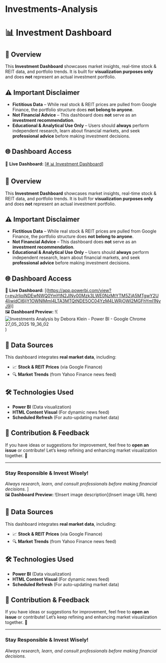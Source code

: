 # Investments-Analysis

# 📊 Investment Dashboard

## 🚀 Overview  
This **Investment Dashboard** showcases market insights, real-time stock & REIT data, and portfolio trends. It is built for **visualization purposes only** and does **not** represent an actual investment portfolio.

## ⚠️ Important Disclaimer  
- **Fictitious Data** – While real stock & REIT prices are pulled from Google Finance, the portfolio structure does **not belong to anyone**.  
- **Not Financial Advice** – This dashboard does **not** serve as an **investment recommendation**.  
- **Educational & Analytical Use Only** – Users should **always** perform independent research, learn about financial markets, and seek **professional advice** before making investment decisions.  

## 🌐 Dashboard Access  
🔗 **Live Dashboard:** [[# 📊 Investment Dashboard](https://app.powerbi.com/view?r=eyJrIjoiNDEwNWQ0YmYtN2JlNy00Mzk3LWE0NzMtYTM5ZjA5MTgwY2U4IiwidCI6IjY1OWNlMmI4LTA3MTQtNDE5OC04YzM4LWRjOWI2MGFhYmI1NyJ9)]

## 🚀 Overview  
This **Investment Dashboard** showcases market insights, real-time stock & REIT data, and portfolio trends. It is built for **visualization purposes only** and does **not** represent an actual investment portfolio.

## ⚠️ Important Disclaimer  
- **Fictitious Data** – While real stock & REIT prices are pulled from Google Finance, the portfolio structure does **not belong to anyone**.  
- **Not Financial Advice** – This dashboard does **not** serve as an **investment recommendation**.  
- **Educational & Analytical Use Only** – Users should **always** perform independent research, learn about financial markets, and seek **professional advice** before making investment decisions.  

## 🌐 Dashboard Access  
🔗 **Live Dashboard:** [(https://app.powerbi.com/view?r=eyJrIjoiNDEwNWQ0YmYtN2JlNy00Mzk3LWE0NzMtYTM5ZjA5MTgwY2U4IiwidCI6IjY1OWNlMmI4LTA3MTQtNDE5OC04YzM4LWRjOWI2MGFhYmI1NyJ9)]  
🖼️ **Dashboard Preview:** !(![Investments Analysis by Debora Klein - Power BI - Google Chrome 27_05_2025 19_36_02](https://github.com/user-attachments/assets/690f22ed-1ff7-4752-b98f-d30f3d2d7016)
)  

## 📡 Data Sources  
This dashboard integrates **real market data**, including:  
- 📈 **Stock & REIT Prices** (via Google Finance)  
- 🔍 **Market Trends** (from Yahoo Finance news feed)  

## 🛠️ Technologies Used  
- **Power BI** (Data visualization)  
- **HTML Content Visual** (For dynamic news feed)  
- **Scheduled Refresh** (For auto-updating market data)  

## 📢 Contribution & Feedback  
If you have ideas or suggestions for improvement, feel free to **open an issue** or contribute! Let’s keep refining and enhancing market visualization together. 🚀

---

### **Stay Responsible & Invest Wisely!**
_Always research, learn, and consult professionals before making financial decisions._
]  
🖼️ **Dashboard Preview:** ![Insert image description](Insert image URL here)  

## 📡 Data Sources  
This dashboard integrates **real market data**, including:  
- 📈 **Stock & REIT Prices** (via Google Finance)  
- 🔍 **Market Trends** (from Yahoo Finance news feed)  

## 🛠️ Technologies Used  
- **Power BI** (Data visualization)  
- **HTML Content Visual** (For dynamic news feed)  
- **Scheduled Refresh** (For auto-updating market data)  

## 📢 Contribution & Feedback  
If you have ideas or suggestions for improvement, feel free to **open an issue** or contribute! Let’s keep refining and enhancing market visualization together. 🚀

---

### **Stay Responsible & Invest Wisely!**
_Always research, learn, and consult professionals before making financial decisions._

